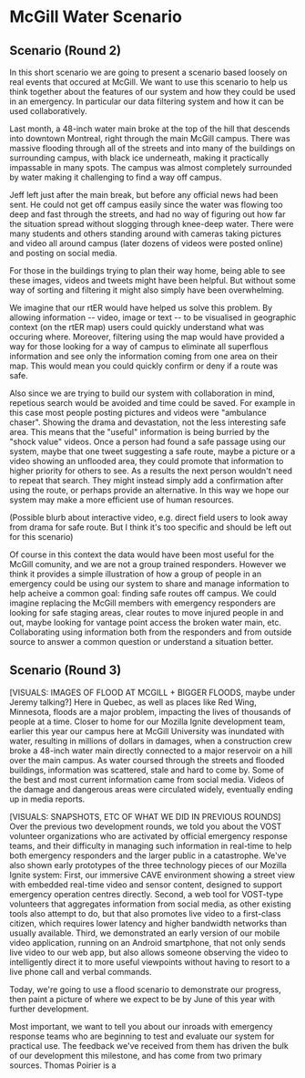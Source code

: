 # McGill Water Scenario

## Scenario (Round 2)
In this short scenario we are going to present a scenario based loosely on real events that occured at McGill. We want to use this scenario to help us think together about the features of our system and how they could be used in an emergency. In particular our data filtering system and how it can be used collaboratively.

Last month, a 48-inch water main broke at the top of the hill that descends into downtown Montreal, right through the main McGill campus. There was massive flooding through all of the streets and into many of the buildings on surrounding campus, with black ice underneath, making it practically impassable in many spots. The campus was almost completely surrounded by water making it challenging to find a way off campus.

Jeff left just after the main break, but before any official news had been sent. He could not get off campus easily since the water was flowing too deep and fast through the streets, and had no way of figuring out how far the situation spread without slogging through knee-deep water. There were many students and others standing around with cameras taking pictures and video all around campus (later dozens of videos were posted online) and posting on social media.

For those in the buildings trying to plan their way home, being able to see these images, videos and tweets might have been helpful. But without some way of sorting and filtering it might also simply have been overwhelming. 

We imagine that our rtER would have helped us solve this problem. By allowing information -- video, image or text -- to be visualised in geographic context (on the rtER map) users could quickly understand what was occuring where. Moreover, filtering using the map would have provided a way for those looking for a way of campus to eliminate all superflous information and see only the information coming from one area on their map. This would mean you could quickly confirm or deny if a route was safe. 

Also since we are trying to build our system with collaboration in mind, repetious search would be avoided and time could be saved. For example in this case most people posting pictures and videos were "ambulance chaser". Showing the drama and devastation, not the less interesting safe area. This means that the "useful" information is being burried by the "shock value" videos. Once a person had found a safe passage using our system, maybe that one tweet suggesting a safe route, maybe a picture or a video showing an unflooded area, they could promote that information to higher priority for others to see. As a results the next person wouldn't need to repeat that search. They might instead simply add a confirmation after using the route, or perhaps provide an alternative. In this way we hope our system may make a more efficient use of human resources.

(Possible blurb about interactive video, e.g. direct field users to look away from drama for safe route. But I think it's too specific and should be left out for this scenario)

Of course in this context the data would have been most useful for the McGill comunity, and we are not a group trained responders. However we think it provides a simple illustration of how a group of people in an emergency could be using our system to share and manage information to help acheive a common goal: finding safe routes off campus. We could imagine replacing the McGill members with emergency responders are looking for safe staging areas, clear routes to move injured people in and out, maybe looking for vantage point access the broken water main, etc. Collaborating using information both from the responders and from outside source to answer a common question or understand a situation better.

## Scenario (Round 3)

[VISUALS: IMAGES OF FLOOD AT MCGILL + BIGGER FLOODS, maybe under Jeremy talking?]
Here in Quebec, as well as places like Red Wing, Minnesota, floods are a major problem, impacting the lives of thousands of people at a time. Closer to home for our Mozilla Ignite development team, earlier this year our campus here at McGill University was inundated with water, resulting in millions of dollars in damages, when a construction crew broke a 48-inch water main directly connected to a major reservoir on a hill over the main campus. As water coursed through the streets and flooded buildings, information was scattered, stale and hard to come by. Some of the best and most current information came from social media. Videos of the damage and dangerous areas were circulated widely, eventually ending up in media reports.

[VISUALS: SNAPSHOTS, ETC OF WHAT WE DID IN PREVIOUS ROUNDS]
Over the previous two development rounds, we told you about the VOST volunteer organizations who are activated by official emergency response teams, and their difficulty in managing such information in real-time to help both emergency responders and the larger public in a catastrophe. We've also shown early prototypes of the three technology pieces of our Mozilla Ignite system: First, our immersive CAVE environment showing a street view with embedded real-time video and sensor content, designed to support emergency operation centres directly. Second, a web tool for VOST-type volunteers that aggregates information from social media, as other existing tools also attempt to do, but that also promotes live video to a first-class citizen, which requires lower latency and higher bandwidth networks than usually available. Third, we demonstrated an early version of our mobile video application, running on an Android smartphone, that not only sends live video to our web app, but also allows someone observing the video to intelligently direct it to more useful viewpoints without having to resort to a live phone call and verbal commands.

Today, we're going to use a flood scenario to demonstrate our progress, then paint a picture of where we expect to be by June of this year with further development.

Most important, we want to tell you about our inroads with emergency response teams who are beginning to test and evaluate our system for practical use. The feedback we've received from them has driven the bulk of our development this milestone, and has come from two primary sources. Thomas Poirier is a <title> for the province of Quebec, and works out of the Emergency Operation Centre (EOC) in Quebec City. He has promoted interest in our system within <their organization>; some of our team members have visited their EOC to demonstrate our Ignite tools to their response management and technology team members. They have already begun using the prototype system, providing detailed feedback on key changes and additional features that would be required to deploy such a tool in practice. Their technical team has received the go-ahead from their management to explore integrating rtER into their existing EOC tool set.

[VIDEO OF THOMAS SAYING SOMETHING ABOUT HOW THEY WOULD ANTICIPATE USING IT]

[something from, or at least about, Red Wing is important here, as they are in the USA...]

[ACTUAL DEMO OF FEATURES TBD, MAKING SURE TO KEEP TYING IT BACK TO THE FEEDBACK FROM QUEBEC AND MINNESOTA USERS]

As with the previous milestones, our code is publicly available on github, including the server and smartphone applications, for anyone to use. Anyone with an Android phone or tablet can download our app from the website, run it, and see their video streaming live on our website. This is the system that the Quebec and Minnesota emergency responders have been evaluating on their own tablets and phones.

In the final development round running through June, we anticipate...

[Is this too much?]  We would welcome the opportunity to demonstrate our system live to US Ignite participants in Chicago in June. By then, with continued development and testing with the responders in Minnesota and Quebec, we expect that we would have a quite compelling demonstration, likely with members of the participating emergency response organizations providing testimonials, based on their ongoing evaluation, of how the technology would enhance their response capabilities.